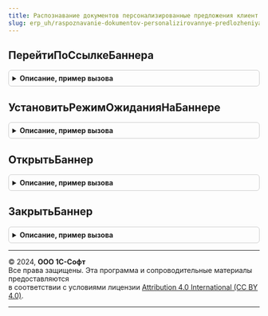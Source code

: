 ```yaml
---
title: Распознавание документов персонализированные предложения клиент
slug: erp_uh/raspoznavanie-dokumentov-personalizirovannye-predlozheniya-klient
---
```



## ПерейтиПоСсылкеБаннера
<details style="margin: 1em 0; padding: 0.5em; border: 1px solid #ccc; border-radius: 6px;">

<summary style="font-weight: bold; cursor: pointer;">Описание, пример вызова</summary>

```bsl

// Вызывает форму, которую нужно открыть при нажатии на гиперссылку в баннере.
// Параметры:
// 		НавигационнаяСсылка - Строка
// 		СтандартнаяОбработка - Булево
// 		Форма - Форма, в которой произошло нажатие на навигационную ссылку
//
Процедура ПерейтиПоСсылкеБаннера(НавигационнаяСсылка, СтандартнаяОбработка, Форма) Экспорт
```

Пример вызова
```bsl
РаспознаваниеДокументовПерсонализированныеПредложенияКлиент.ПерейтиПоСсылкеБаннера(НавигационнаяСсылка, СтандартнаяОбработка, Форма) 
```
</details>

## УстановитьРежимОжиданияНаБаннере
<details style="margin: 1em 0; padding: 0.5em; border: 1px solid #ccc; border-radius: 6px;">

<summary style="font-weight: bold; cursor: pointer;">Описание, пример вызова</summary>

```bsl

Процедура УстановитьРежимОжиданияНаБаннере(Форма) Экспорт
```

Пример вызова
```bsl
РаспознаваниеДокументовПерсонализированныеПредложенияКлиент.УстановитьРежимОжиданияНаБаннере(Форма) 
```
</details>

## ОткрытьБаннер
<details style="margin: 1em 0; padding: 0.5em; border: 1px solid #ccc; border-radius: 6px;">

<summary style="font-weight: bold; cursor: pointer;">Описание, пример вызова</summary>

```bsl

// Процедура закрывает баннер на форме.
// Параметры:
//		Форма - ФормаКлиентскогоПриложения - Форма на которой нужно закрыть баннер.
//
Процедура ОткрытьБаннер(Форма) Экспорт
```

Пример вызова
```bsl
РаспознаваниеДокументовПерсонализированныеПредложенияКлиент.ОткрытьБаннер(Форма) 
```
</details>

## ЗакрытьБаннер
<details style="margin: 1em 0; padding: 0.5em; border: 1px solid #ccc; border-radius: 6px;">

<summary style="font-weight: bold; cursor: pointer;">Описание, пример вызова</summary>

```bsl

// Процедура закрывает баннер на форме.
// Параметры:
//		Форма - ФормаКлиентскогоПриложения - Форма на которой нужно закрыть баннер.
//
Процедура ЗакрытьБаннер(Форма) Экспорт
```

Пример вызова
```bsl
РаспознаваниеДокументовПерсонализированныеПредложенияКлиент.ЗакрытьБаннер(Форма) 
```
</details>

---

© 2024, **ООО 1С-Софт**  
Все права защищены. Эта программа и сопроводительные материалы предоставляются  
в соответствии с условиями лицензии [Attribution 4.0 International (CC BY 4.0)](https://creativecommons.org/licenses/by/4.0/legalcode).

---
